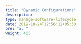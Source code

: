 ```yaml
---
title: "Dynamic Configurations"
description:
type: manage-software-lifecycle
date: 2019-10-24T12:56:12+05:30
pre: "a. "
weight: 405
---
```

